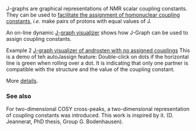 
J-graphs are graphical representations of NMR scalar coupling constants. They can be used to [facilitate the assignment of homonuclear coupling constants](assembleCouplingNetwork), *i.e.* make pairs of protons with equal values of J.

An on-line dynamic [J-graph visualizer](./html/chart_example_from_d3-graph-gallery_zoom.html) shows how J-Graph can be used to assign coupling constants.

Example 2
[J-graph visualizer of androsten with no assigned couplings](./html/androstenNoAssignement.html) This is a demo of teh autoJassign feature: Double-click on dots if the horizontal line is green when rolling over a dot. It is indicating that only one partner is compatible with the structure and the value of the coupling constant.

More [details](./details.md). 

### See also 

For two-dimensional COSY cross-peaks, a two-dimensional representation of coupling constants was introduced. This work is inspired by it. (D. Jeannerat, PhD thesis, Group G. Bodenhausen).

